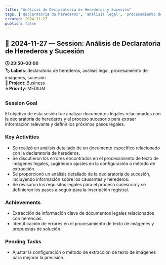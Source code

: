 ```yaml
---
title: "Análisis de Declaratoria de Herederos y Sucesión"
tags: ['declaratoria de herederos', 'análisis legal', 'procesamiento de imágenes', 'sucesión']
created: 2024-11-27
publish: false
---
```


## 📅 2024-11-27 — Session: Análisis de Declaratoria de Herederos y Sucesión

**🕒 23:50–00:00**  
**🏷️ Labels**: declaratoria de herederos, análisis legal, procesamiento de imágenes, sucesión  
**📂 Project**: Business  
**⭐ Priority**: MEDIUM  


### Session Goal
El objetivo de esta sesión fue analizar documentos legales relacionados con la declaratoria de herederos y el proceso sucesorio para extraer información relevante y definir los próximos pasos legales.

### Key Activities
- Se realizó un análisis detallado de un documento específico relacionado con la declaratoria de herederos.
- Se discutieron los errores encontrados en el procesamiento de texto de imágenes legales, sugiriendo ajustes en la configuración o método de extracción.
- Se proporcionó un análisis detallado de la declaratoria de sucesión, incluyendo información sobre los causantes y herederos.
- Se revisaron los requisitos legales para el proceso sucesorio y se definieron los pasos a seguir para la inscripción registral.

### Achievements
- Extracción de información clave de documentos legales relacionados con herencias.
- Identificación de errores en el procesamiento de texto de imágenes y propuestas de solución.

### Pending Tasks
- Ajustar la configuración o método de extracción de texto de imágenes para mejorar la precisión.
